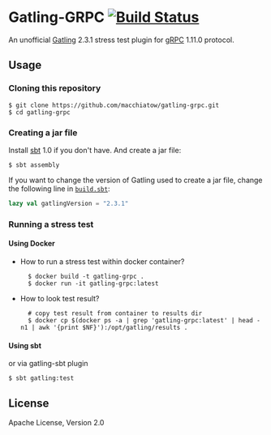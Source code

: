 # Gatling-GRPC [![Build Status](https://travis-ci.org/macchiatow/gatling-grpc.svg?branch=master)](https://travis-ci.org/macchiatow/gatling-grpc)

An unofficial [Gatling](http://gatling.io/) 2.3.1 stress test plugin
for [gRPC](https://grpc.io) 1.11.0 protocol.

## Usage

### Cloning this repository

    $ git clone https://github.com/macchiatow/gatling-grpc.git
    $ cd gatling-grpc

### Creating a jar file

Install [sbt](http://www.scala-sbt.org/) 1.0 if you don't have.
And create a jar file:

    $ sbt assembly

If you want to change the version of Gatling used to create a jar file,
change the following line in [`build.sbt`](build.sbt):

```scala
lazy val gatlingVersion = "2.3.1"
```

### Running a stress test

#### Using Docker

- How to run a stress test within docker container?

        $ docker build -t gatling-grpc .
        $ docker run -it gatling-grpc:latest

- How to look test result?

        # copy test result from container to results dir
        $ docker cp $(docker ps -a | grep 'gatling-grpc:latest' | head -n1 | awk '{print $NF}'):/opt/gatling/results .

#### Using sbt
    
or via gatling-sbt plugin
    
    $ sbt gatling:test

## License

Apache License, Version 2.0
